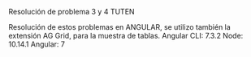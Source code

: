 Resolución de problema 3 y 4 TUTEN

Resolución de estos problemas en ANGULAR, se utilizo también la extensión AG Grid, para la muestra de tablas.
Angular CLI: 7.3.2
Node: 10.14.1
Angular: 7
